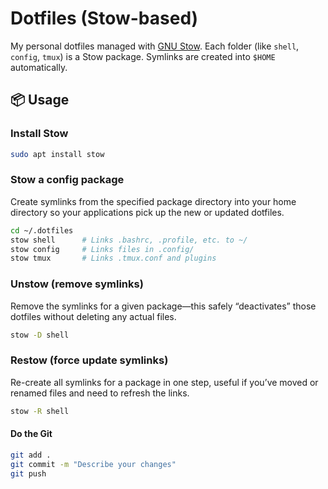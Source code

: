 # Dotfiles (Stow-based)

My personal dotfiles managed with [GNU Stow](https://www.gnu.org/software/stow/). Each folder (like `shell`, `config`, `tmux`) is a Stow package. Symlinks are created into `$HOME` automatically.

## 📦 Usage

### Install Stow

```bash
sudo apt install stow
```
### Stow a config package

Create symlinks from the specified package directory into your home directory so your applications pick up the new or updated dotfiles.
```bash
cd ~/.dotfiles
stow shell      # Links .bashrc, .profile, etc. to ~/
stow config     # Links files in .config/
stow tmux       # Links .tmux.conf and plugins
```
### Unstow (remove symlinks)
Remove the symlinks for a given package—this safely “deactivates” those dotfiles without deleting any actual files.
```bash
stow -D shell
```
### Restow (force update symlinks)
Re-create all symlinks for a package in one step, useful if you’ve moved or renamed files and need to refresh the links.
```bash
stow -R shell
```
#### Do the Git
```bash
git add .
git commit -m "Describe your changes"
git push
```
